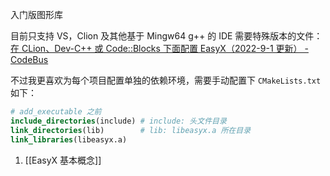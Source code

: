 入门版图形库

目前只支持 VS，Clion 及其他基于 Mingw64 g++ 的 IDE 需要特殊版本的文件：
[在 CLion、Dev-C++ 或 Code::Blocks 下面配置 EasyX（2022-9-1 更新） - CodeBus](https://codebus.cn/bestans/easyx-for-mingw)

不过我更喜欢为每个项目配置单独的依赖环境，需要手动配置下 `CMakeLists.txt` 如下：

```cmake
# add_executable 之前
include_directories(include) # include: 头文件目录  
link_directories(lib)        # lib: libeasyx.a 所在目录
link_libraries(libeasyx.a)
```

1. [[EasyX 基本概念]]
